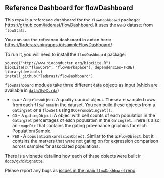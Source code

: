 ## Reference Dashboard for flowDashboard

This repo is a reference dashboard for the `flowDashboard` package: 
https://github.com/laderast/flowDashboard. It uses the `GvHD` dataset from `flowStats`.

You can see the reference dashboard in action here: https://tladeras.shinyapps.io/sampleFlowDashboard/

To run it, you will need to install the `flowDashboard` package: 

```
source("http://www.bioconductor.org/biocLite.R")
biocLite(c("flowCore", "flowWorkspace"), dependencies=TRUE)
library(devtools)
install_github("laderast/flowDashboard")
```

`flowDashboard` modules take three different data objects as input (which are available in [`data/GvHD.rda`](data/GvHD.rda))

+ `QCO` - A `qcFlowObject`. A quality control object. These are sampled rows from each `flowFrame` in the 
dataset. You can build these objects from a `GatingSet` or a `flowSet`  using `QCOFromGatingSet()`.
+ `GO` - A `gatingObject`. A object with cell counts of each population in the `GatingSet` percentages of
each population in the `GatingSet`. There is also an `imageDir` that contains the gating provenance graphics
for each Population/Sample.
+ `PEO` - A `populationExpressionObject`. Similar to the `qcFlowObject`, but it contains the markers that were
not gating on for expression comparison across samples for associated populations.

There is a vignette detailing how each of these objects were built in [`docs/gvhdVignette`](docs/gvhdVignette.html). 

Please report any bugs as [issues in the main `flowDashboard` repo](https://github.com/laderast/flowDashboard/issues/).